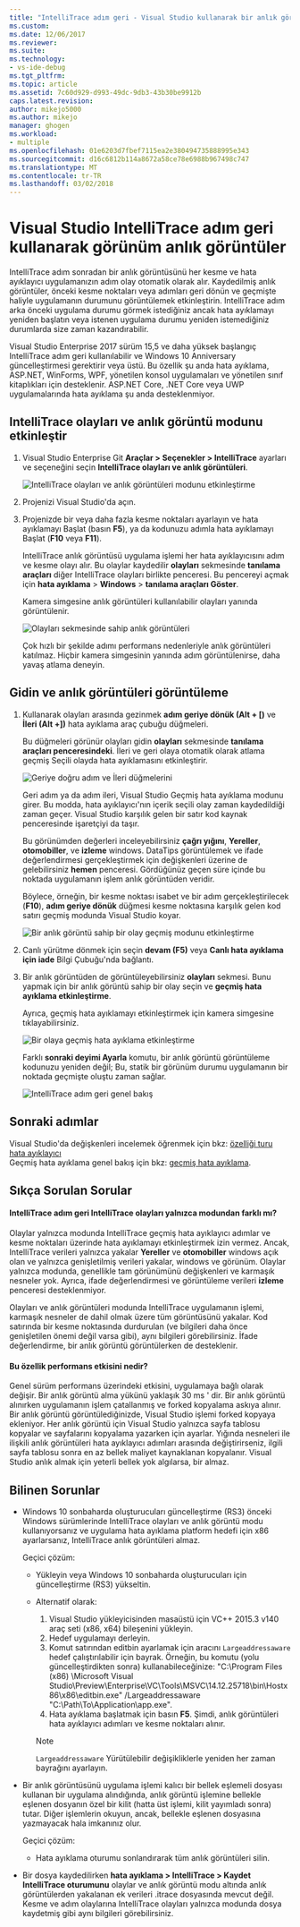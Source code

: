 ```yaml
---
title: "IntelliTrace adım geri - Visual Studio kullanarak bir anlık görüntüyü görüntülemek | Microsoft Docs"
ms.custom: 
ms.date: 12/06/2017
ms.reviewer: 
ms.suite: 
ms.technology:
- vs-ide-debug
ms.tgt_pltfrm: 
ms.topic: article
ms.assetid: 7c60d929-d993-49dc-9db3-43b30be9912b
caps.latest.revision: 
author: mikejo5000
ms.author: mikejo
manager: ghogen
ms.workload:
- multiple
ms.openlocfilehash: 01e6203d7fbef7115ea2e380494735888995e343
ms.sourcegitcommit: d16c6812b114a8672a58ce78e6988b967498c747
ms.translationtype: MT
ms.contentlocale: tr-TR
ms.lasthandoff: 03/02/2018
---
```

# <a name="view-snapshots-using-intellitrace-step-back-in-visual-studio"></a>Visual Studio IntelliTrace adım geri kullanarak görünüm anlık görüntüler

IntelliTrace adım sonradan bir anlık görüntüsünü her kesme ve hata ayıklayıcı uygulamanızın adım olay otomatik olarak alır. Kaydedilmiş anlık görüntüler, önceki kesme noktaları veya adımları geri dönün ve geçmişte haliyle uygulamanın durumunu görüntülemek etkinleştirin. IntelliTrace adım arka önceki uygulama durumu görmek istediğiniz ancak hata ayıklamayı yeniden başlatın veya istenen uygulama durumu yeniden istemediğiniz durumlarda size zaman kazandırabilir.

Visual Studio Enterprise 2017 sürüm 15,5 ve daha yüksek başlangıç IntelliTrace adım geri kullanılabilir ve Windows 10 Anniversary güncelleştirmesi gerektirir veya üstü. Bu özellik şu anda hata ayıklama, ASP.NET, WinForms, WPF, yönetilen konsol uygulamaları ve yönetilen sınıf kitaplıkları için desteklenir. ASP.NET Core, .NET Core veya UWP uygulamalarında hata ayıklama şu anda desteklenmiyor. 
  
## <a name="enable-intellitrace-events-and-snapshots-mode"></a>IntelliTrace olayları ve anlık görüntü modunu etkinleştir 

1. Visual Studio Enterprise Git **Araçlar > Seçenekler > IntelliTrace** ayarları ve seçeneğini seçin **IntelliTrace olayları ve anlık görüntüleri**. 

    ![IntelliTrace olayları ve anlık görüntüleri modunu etkinleştirme](../debugger/media/intellitrace-enable-snapshots.png "IntelliTrace olayları etkinleştirmek ve anlık görüntü modu")

2. Projenizi Visual Studio'da açın.

3. Projenizde bir veya daha fazla kesme noktaları ayarlayın ve hata ayıklamayı Başlat (basın **F5**), ya da kodunuzu adımla hata ayıklamayı Başlat (**F10** veya **F11**).

    IntelliTrace anlık görüntüsü uygulama işlemi her hata ayıklayıcısını adım ve kesme olayı alır. Bu olaylar kaydedilir **olayları** sekmesinde **tanılama araçları** diğer IntelliTrace olayları birlikte penceresi. Bu pencereyi açmak için **hata ayıklama** > **Windows** > **tanılama araçları Göster**.

    Kamera simgesine anlık görüntüleri kullanılabilir olayları yanında görüntülenir. 

    ![Olayları sekmesinde sahip anlık görüntüleri](../debugger/media/intellitrace-events-tab-with-snapshots.png "kesme noktaları ve adımlar anlık görüntü ile olaylar sekmesi")

    Çok hızlı bir şekilde adımı performans nedenleriyle anlık görüntüleri katılmaz. Hiçbir kamera simgesinin yanında adım görüntülenirse, daha yavaş atlama deneyin.

## <a name="navigate-and-view-snapshots"></a>Gidin ve anlık görüntüleri görüntüleme

1. Kullanarak olayları arasında gezinmek **adım geriye dönük (Alt + [)** ve **İleri (Alt +])** hata ayıklama araç çubuğu düğmeleri.

    Bu düğmeleri görünür olayları gidin **olayları** sekmesinde **tanılama araçları penceresindeki**. İleri ve geri olaya otomatik olarak atlama geçmiş Seçili olayda hata ayıklamasını etkinleştirir.

    ![Geriye doğru adım ve İleri düğmelerini](../debugger/media/intellitrace-step-back-icons-description.png "adım geri ve İleri düğmeleri")

    Geri adım ya da adım ileri, Visual Studio Geçmiş hata ayıklama modunu girer. Bu modda, hata ayıklayıcı'nın içerik seçili olay zaman kaydedildiği zaman geçer. Visual Studio karşılık gelen bir satır kod kaynak penceresinde işaretçiyi da taşır. 

    Bu görünümden değerleri inceleyebilirsiniz **çağrı yığını**, **Yereller**, **otomobiller**, ve **izleme** windows. DataTips görüntülemek ve ifade değerlendirmesi gerçekleştirmek için değişkenleri üzerine de gelebilirsiniz **hemen** penceresi. Gördüğünüz geçen süre içinde bu noktada uygulamanın işlem anlık görüntüden veridir.

    Böylece, örneğin, bir kesme noktası isabet ve bir adım gerçekleştirilecek (**F10**), **adım geriye dönük** düğmesi kesme noktasına karşılık gelen kod satırı geçmiş modunda Visual Studio koyar. 

    ![Bir anlık görüntü sahip bir olay geçmiş modunu etkinleştirme](../debugger/media/intellitrace-historical-mode-with-snapshot.png "bir anlık görüntü sahip bir olay geçmiş modunu etkinleştirme")

2. Canlı yürütme dönmek için seçin **devam (F5)** veya **Canlı hata ayıklama için iade** Bilgi Çubuğu'nda bağlantı. 

3. Bir anlık görüntüden de görüntüleyebilirsiniz **olayları** sekmesi. Bunu yapmak için bir anlık görüntü sahip bir olay seçin ve **geçmiş hata ayıklama etkinleştirme**.

    Ayrıca, geçmiş hata ayıklamayı etkinleştirmek için kamera simgesine tıklayabilirsiniz.

    ![Bir olaya geçmiş hata ayıklama etkinleştirme](../debugger/media/intellitrace-activate-historical-debugging.png "etkinleştirmek geçmiş hata ayıklama olay")

    Farklı **sonraki deyimi Ayarla** komutu, bir anlık görüntü görüntüleme kodunuzu yeniden değil; Bu, statik bir görünüm durumu uygulamanın bir noktada geçmişte oluştu zaman sağlar.

    ![IntelliTrace adım geri genel bakış](../debugger/media/intellitrace-step-back-overview.png "genel bakış, IntelliTrace adım geri")

## <a name="next-steps"></a>Sonraki adımlar  
 Visual Studio'da değişkenleri incelemek öğrenmek için bkz: [özelliği turu hata ayıklayıcı](../debugger/debugger-feature-tour.md)  
 Geçmiş hata ayıklama genel bakış için bkz: [geçmiş hata ayıklama](../debugger/historical-debugging.md).  

## <a name="frequently-asked-questions"></a>Sıkça Sorulan Sorular

#### <a name="how-is-intellitrace-step-back-different-from-intellitrace-events-only-mode"></a>IntelliTrace adım geri IntelliTrace olayları yalnızca modundan farklı mı?

Olaylar yalnızca modunda IntelliTrace geçmiş hata ayıklayıcı adımlar ve kesme noktaları üzerinde hata ayıklamayı etkinleştirmek izin vermez. Ancak, IntelliTrace verileri yalnızca yakalar **Yereller** ve **otomobiller** windows açık olan ve yalnızca genişletilmiş verileri yakalar, windows ve görünüm. Olaylar yalnızca modunda, genellikle tam görünümünü değişkenleri ve karmaşık nesneler yok. Ayrıca, ifade değerlendirmesi ve görüntüleme verileri **izleme** penceresi desteklenmiyor. 

Olayları ve anlık görüntüleri modunda IntelliTrace uygulamanın işlemi, karmaşık nesneler de dahil olmak üzere tüm görüntüsünü yakalar. Kod satırında bir kesme noktasında durdurulan (ve bilgileri daha önce genişletilen önemi değil varsa gibi), aynı bilgileri görebilirsiniz. İfade değerlendirme, bir anlık görüntü görüntülerken de desteklenir.  

#### <a name="what-is-the-performance-impact-of-this-feature"></a>Bu özellik performans etkisini nedir? 

Genel sürüm performans üzerindeki etkisini, uygulamaya bağlı olarak değişir. Bir anlık görüntü alma yükünü yaklaşık 30 ms ' dir. Bir anlık görüntü alınırken uygulamanın işlem çatallanmış ve forked kopyalama askıya alınır. Bir anlık görüntü görüntülediğinizde, Visual Studio işlemi forked kopyaya ekleniyor. Her anlık görüntü için Visual Studio yalnızca sayfa tablosu kopyalar ve sayfalarını kopyalama yazarken için ayarlar. Yığında nesneleri ile ilişkili anlık görüntüleri hata ayıklayıcı adımları arasında değiştirirseniz, ilgili sayfa tablosu sonra en az bellek maliyet kaynaklanan kopyalanır. Visual Studio anlık almak için yeterli bellek yok algılarsa, bir almaz.
 
## <a name="known-issues"></a>Bilinen Sorunlar  
* Windows 10 sonbaharda oluşturucuları güncelleştirme (RS3) önceki Windows sürümlerinde IntelliTrace olayları ve anlık görüntü modu kullanıyorsanız ve uygulama hata ayıklama platform hedefi için x86 ayarlarsanız, IntelliTrace anlık görüntüleri almaz.

    Geçici çözüm:
    * Yükleyin veya Windows 10 sonbaharda oluşturucuları için güncelleştirme (RS3) yükseltin. 
    * Alternatif olarak: 
        1. Visual Studio yükleyicisinden masaüstü için VC++ 2015.3 v140 araç seti (x86, x64) bileşenini yükleyin.
        2. Hedef uygulamayı derleyin.
        3. Komut satırından editbin ayarlamak için aracını `Largeaddressaware` hedef çalıştırılabilir için bayrak. Örneğin, bu komutu (yolu güncelleştirdikten sonra) kullanabileceğinize: "C:\Program Files (x86) \Microsoft Visual Studio\Preview\Enterprise\VC\Tools\MSVC\14.12.25718\bin\Hostx86\x86\editbin.exe" /Largeaddressaware "C:\Path\To\Application\app.exe".
        4. Hata ayıklama başlatmak için basın **F5**. Şimdi, anlık görüntüleri hata ayıklayıcı adımları ve kesme noktaları alınır.

        > [!Note]
        > `Largeaddressaware` Yürütülebilir değişikliklerle yeniden her zaman bayrağını ayarlayın.

* Bir anlık görüntüsünü uygulama işlemi kalıcı bir bellek eşlemeli dosyası kullanan bir uygulama alındığında, anlık görüntü işlemine bellekle eşlenen dosyanın özel bir kilit (hatta üst işlemi, kilit yayımladı sonra) tutar. Diğer işlemlerin okuyun, ancak, bellekle eşlenen dosyasına yazmayacak hala imkanınız olur.

    Geçici çözüm:
    * Hata ayıklama oturumu sonlandırarak tüm anlık görüntüleri silin. 

* Bir dosya kaydedilirken **hata ayıklama > IntelliTrace > Kaydet IntelliTrace oturumunu** olaylar ve anlık görüntü modu altında anlık görüntülerden yakalanan ek verileri .itrace dosyasında mevcut değil. Kesme ve adım olaylarına IntelliTrace olayları yalnızca modunda dosya kaydetmiş gibi aynı bilgileri görebilirsiniz. 
